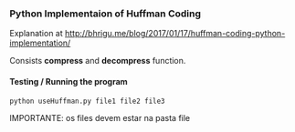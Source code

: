 ### Python Implementaion of Huffman Coding

Explanation at http://bhrigu.me/blog/2017/01/17/huffman-coding-python-implementation/

Consists **compress** and **decompress** function.


#### Testing / Running the program


```shell
python useHuffman.py file1 file2 file3
```
IMPORTANTE: os files devem estar na pasta file
